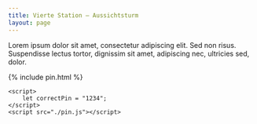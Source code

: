 ```yaml
---
title: Vierte Station – Aussichtsturm
layout: page
---
```


Lorem ipsum dolor sit amet, consectetur adipiscing elit. Sed non risus. Suspendisse lectus tortor, dignissim sit amet, adipiscing nec, ultricies sed, dolor.

{% include pin.html %}

<html>
    <div id="coordinates" class="text-center" style="display:none">
        Herzlichen Glückwunsch! Ihr habt den letzten Geocache gefunden.
        Nun geht es <a href="{% include apple_map_link.html %}">zurück zum Parkplatz</a><br>.
        {% include apple_map.html %}
    </div>

    <script>
        let correctPin = "1234";
    </script>
    <script src="./pin.js"></script>

</html>
